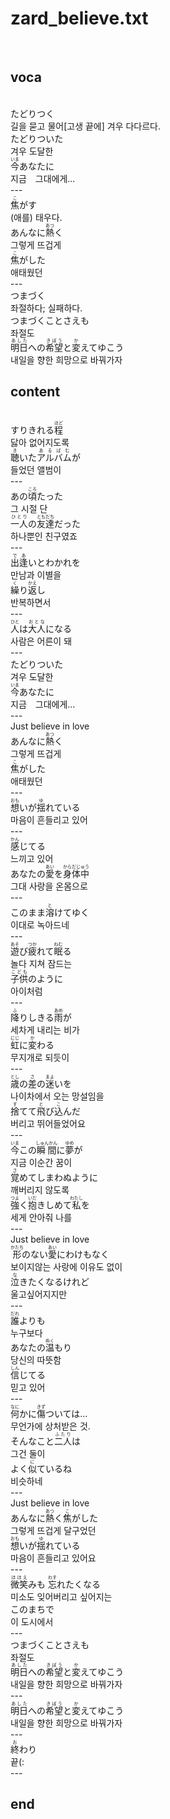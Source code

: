 <h1>zard_believe.txt</h1><br>
<h2>voca</h2><br>
たどりつく<br>
길을 묻고 물어[고생 끝에] 겨우 다다르다.<br>
たどりついた<br>
겨우 도달한<br>
<Ruby>今<rt>いま</rt></Ruby>あなたに<br>
지금　그대에게...<br>
---<br>
<Ruby>焦<rt>こ</rt></Ruby>がす<br>
(애를) 태우다.<br>
あんなに<Ruby>熱<rt>あつ</rt></Ruby>く<br>
그렇게 뜨겁게<br>
<Ruby>焦<rt>こ</rt></Ruby>がした<br>
애태웠던<br>
---<br>
つまづく<br>
좌절하다; 실패하다.<br>
つまづくことさえも<br>
좌절도<br>
<Ruby>明日<rt>あした</rt></Ruby>への<Ruby>希望<rt>きぼう</rt></Ruby>と<Ruby>変<rt>か</rt></Ruby>えてゆこう<br>
내일을 향한 희망으로 바꿔가자<br>
<h2>content</h2><br>
すりきれる<Ruby>程<rt>ほど</rt></Ruby><br>
닳아 없어지도록<br>
<Ruby>聴<rt>き</rt></Ruby>いた<Ruby>アルバム<rt>あるばむ</rt></Ruby>が<br>
들었던 앨범이<br>
---<br>
あの<Ruby>頃<rt>ころ</rt></Ruby>たった<br>
그 시절 단<br>
<Ruby>一人<rt>ひとり</rt></Ruby>の<Ruby>友達<rt>ともだち</rt></Ruby>だった<br>
하나뿐인 친구였죠<br>
---<br>
<Ruby>出逢<rt>であ</rt></Ruby>いとわかれを<br>
만남과 이별을<br>
<Ruby>繰<rt>く</rt></Ruby>り<Ruby>返<rt>かえ</rt></Ruby>し<br>
반복하면서<br>
---<br>
<Ruby>人<rt>ひと</rt></Ruby>は<Ruby>大人<rt>おとな</rt></Ruby>になる<br>
사람은 어른이 돼<br>
---<br>
たどりついた<br>
겨우 도달한<br>
<Ruby>今<rt>いま</rt></Ruby>あなたに<br>
지금　그대에게...<br>
---<br>
Just believe in love<br>
あんなに<Ruby>熱<rt>あつ</rt></Ruby>く<br>
그렇게 뜨겁게<br>
<Ruby>焦<rt>こ</rt></Ruby>がした<br>
애태웠던<br>
---<br>
<Ruby>想<rt>おも</rt></Ruby>いが<Ruby>揺<rt>ゆ</rt></Ruby>れている<br>
마음이 흔들리고 있어<br>
---<br>
<Ruby>感<rt>かん</rt></Ruby>じてる<br>
느끼고 있어<br>
あなたの<Ruby>愛<rt>あい</rt></Ruby>を<Ruby>身体中<rt>からだじゅう</rt></Ruby><br>
그대 사랑을 온몸으로<br>
---<br>
このまま<Ruby>溶<rt>と</rt></Ruby>けてゆく<br>
이대로 녹아드네<br>
---<br>
<Ruby>遊<rt>あそ</rt></Ruby>び<Ruby>疲<rt>つか</rt></Ruby>れて<Ruby>眠<rt>ねむ</rt></Ruby>る<br>
놀다 지쳐 잠드는<br>
<Ruby>子供<rt>こども</rt></Ruby>のように<br>
아이처럼<br>
---<br>
<Ruby>降<rt>ふ</rt></Ruby>りしきる<Ruby>雨<rt>あめ</rt></Ruby>が<br>
세차게 내리는 비가<br>
<Ruby>虹<rt>にじ</rt></Ruby>に<Ruby>変<rt>か</rt></Ruby>わる<br>
무지개로 되듯이<br>
---<br>
<Ruby>歳<rt>とし</rt></Ruby>の<Ruby>差<rt>さ</rt></Ruby>の<Ruby>迷<rt>まよ</rt></Ruby>いを<br>
나이차에서 오는 망설임을<br>
<Ruby>捨<rt>す</rt></Ruby>てて<Ruby>飛<rt>と</rt></Ruby>び<Ruby>込<rt>こ</rt></Ruby>んだ<br>
버리고 뛰어들었어요<br>
---<br>
<Ruby>今<rt>いま</rt></Ruby>この<Ruby>瞬間<rt>しゅんかん</rt></Ruby>に<Ruby>夢<rt>ゆめ</rt></Ruby>が<br>
지금 이순간 꿈이<br>
<Ruby>覚<rt>さ</rt></Ruby>めてしまわぬように<br>
깨버리지 않도록<br>
<Ruby>強<rt>つよ</rt></Ruby>く<Ruby>抱<rt>いだ</rt></Ruby>きしめて<Ruby>私<rt>わたし</rt></Ruby>を<br>
세게 안아줘 나를<br>
---<br>
Just believe in love<br>
<Ruby>形<rt>かたち</rt></Ruby>のない<Ruby>愛<rt>あい</rt></Ruby>にわけもなく<br>
보이지않는 사랑에 이유도 없이<br>
<Ruby>泣<rt>な</rt></Ruby>きたくなるけれど<br>
울고싶어지지만<br>
---<br>
<Ruby>誰<rt>だれ</rt></Ruby>よりも<br>
누구보다<br>
あなたの<Ruby>温<rt>ぬく</rt></Ruby>もり<br>
당신의 따뜻함<br>
<Ruby>信<rt>しん</rt></Ruby>じてる<br>
믿고 있어<br>
---<br>
<Ruby>何<rt>なに</rt></Ruby>かに<Ruby>傷<rt>きず</rt></Ruby>ついては…<br>
무언가에 상처받은 것.<br>
そんなこと<Ruby>二人<rt>ふたり</rt></Ruby>は<br>
그건 둘이<br>
よく<Ruby>似<rt>に</rt></Ruby>ているね<br>
비슷하네<br>
---<br>
Just believe in love<br>
あんなに<Ruby>熱<rt>あつ</rt></Ruby>く<Ruby>焦<rt>こ</rt></Ruby>がした<br>
그렇게 뜨겁게 달구었던<br>
<Ruby>想<rt>おも</rt></Ruby>いが<Ruby>揺<rt>ゆ</rt></Ruby>れている<br>
마음이 흔들리고 있어요<br>
---<br>
<Ruby>微笑<rt>ほほえ</rt></Ruby>みも <Ruby>忘<rt>わす</rt></Ruby>れたくなる<br>
미소도 잊어버리고 싶어지는<br>
このまちで<br>
이 도시에서<br>
---<br>
つまづくことさえも<br>
좌절도<br>
<Ruby>明日<rt>あした</rt></Ruby>への<Ruby>希望<rt>きぼう</rt></Ruby>と<Ruby>変<rt>か</rt></Ruby>えてゆこう<br>
내일을 향한 희망으로 바꿔가자<br>
---<br>
<Ruby>明日<rt>あした</rt></Ruby>への<Ruby>希望<rt>きぼう</rt></Ruby>と<Ruby>変<rt>か</rt></Ruby>えてゆこう<br>
내일을 향한 희망으로 바꿔가자<br>
---<br>
<ruby>終<rt>お</rt></ruby>わり<br>
끝(:<br>
---<br>
<h2>end</h2><br>
